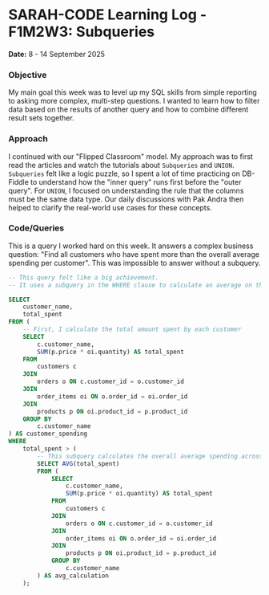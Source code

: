 # SARAH-CODE Learning Log - F1M2W3: Subqueries

**Date:** 8 - 14 September 2025

### Objective
My main goal this week was to level up my SQL skills from simple reporting to asking more complex, multi-step questions. I wanted to learn how to filter data based on the results of another query and how to combine different result sets together.

### Approach
I continued with our "Flipped Classroom" model. My approach was to first read the articles and watch the tutorials about `Subqueries` and `UNION`. `Subqueries` felt like a logic puzzle, so I spent a lot of time practicing on DB-Fiddle to understand how the "inner query" runs first before the "outer query". For `UNION`, I focused on understanding the rule that the columns must be the same data type. Our daily discussions with Pak Andra then helped to clarify the real-world use cases for these concepts.

### Code/Queries
This is a query I worked hard on this week. It answers a complex business question: "Find all customers who have spent more than the overall average spending per customer". This was impossible to answer without a subquery.

```sql
-- This query felt like a big achievement.
-- It uses a subquery in the WHERE clause to calculate an average on the fly.

SELECT
    customer_name,
    total_spent
FROM (
    -- First, I calculate the total amount spent by each customer
    SELECT
        c.customer_name,
        SUM(p.price * oi.quantity) AS total_spent
    FROM
        customers c
    JOIN
        orders o ON c.customer_id = o.customer_id
    JOIN
        order_items oi ON o.order_id = oi.order_id
    JOIN
        products p ON oi.product_id = p.product_id
    GROUP BY
        c.customer_name
) AS customer_spending
WHERE
    total_spent > (
        -- This subquery calculates the overall average spending across all customers
        SELECT AVG(total_spent)
        FROM (
            SELECT
                c.customer_name,
                SUM(p.price * oi.quantity) AS total_spent
            FROM
                customers c
            JOIN
                orders o ON c.customer_id = o.customer_id
            JOIN
                order_items oi ON o.order_id = oi.order_id
            JOIN
                products p ON oi.product_id = p.product_id
            GROUP BY
                c.customer_name
        ) AS avg_calculation
    );
